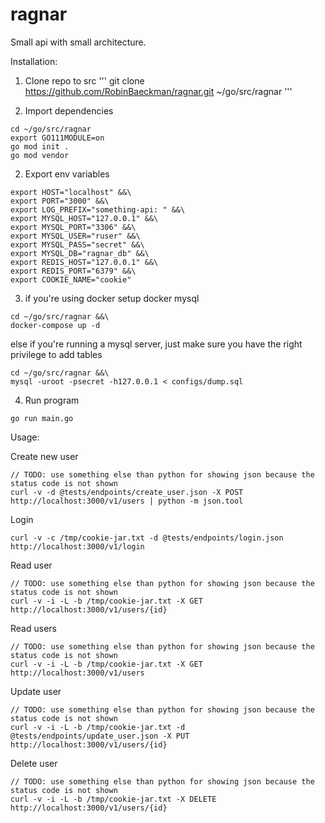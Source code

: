 # ragnar

Small api with small architecture.

Installation:
1. Clone repo to src
'''
git clone https://github.com/RobinBaeckman/ragnar.git ~/go/src/ragnar
'''

2. Import dependencies 
```
cd ~/go/src/ragnar
export GO111MODULE=on
go mod init . 
go mod vendor
```

2. Export env variables
```
export HOST="localhost" &&\
export PORT="3000" &&\
export LOG_PREFIX="something-api: " &&\
export MYSQL_HOST="127.0.0.1" &&\
export MYSQL_PORT="3306" &&\
export MYSQL_USER="ruser" &&\
export MYSQL_PASS="secret" &&\
export MYSQL_DB="ragnar_db" &&\
export REDIS_HOST="127.0.0.1" &&\
export REDIS_PORT="6379" &&\
export COOKIE_NAME="cookie"
```

3. if you're using docker setup docker mysql
```
cd ~/go/src/ragnar &&\
docker-compose up -d
``` 

else if you're running a mysql server, just make sure you have the right privilege to add tables
```
cd ~/go/src/ragnar &&\
mysql -uroot -psecret -h127.0.0.1 < configs/dump.sql

```

4. Run program
```
go run main.go
```

Usage:

Create new user
```
// TODO: use something else than python for showing json because the status code is not shown
curl -v -d @tests/endpoints/create_user.json -X POST http://localhost:3000/v1/users | python -m json.tool
```

Login
```
curl -v -c /tmp/cookie-jar.txt -d @tests/endpoints/login.json http://localhost:3000/v1/login
```

Read user
```
// TODO: use something else than python for showing json because the status code is not shown
curl -v -i -L -b /tmp/cookie-jar.txt -X GET http://localhost:3000/v1/users/{id}

```

Read users
```
// TODO: use something else than python for showing json because the status code is not shown
curl -v -i -L -b /tmp/cookie-jar.txt -X GET http://localhost:3000/v1/users

```

Update user
```
// TODO: use something else than python for showing json because the status code is not shown
curl -v -i -L -b /tmp/cookie-jar.txt -d @tests/endpoints/update_user.json -X PUT http://localhost:3000/v1/users/{id}

```

Delete user
```
// TODO: use something else than python for showing json because the status code is not shown
curl -v -i -L -b /tmp/cookie-jar.txt -X DELETE http://localhost:3000/v1/users/{id}

```
